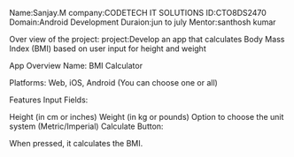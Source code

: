 Name:Sanjay.M
company:CODETECH IT SOLUTIONS
ID:CTO8DS2470
Domain:Android Development
Duraion:jun to july
Mentor:santhosh kumar

Over view of the project:
project:Develop an app that calculates Body Mass Index (BMI) based on user
input for height and weight

App Overview
Name: BMI Calculator

Platforms: Web, iOS, Android (You can choose one or all)

Features
Input Fields:

Height (in cm or inches)
Weight (in kg or pounds)
Option to choose the unit system (Metric/Imperial)
Calculate Button:

When pressed, it calculates the BMI.
